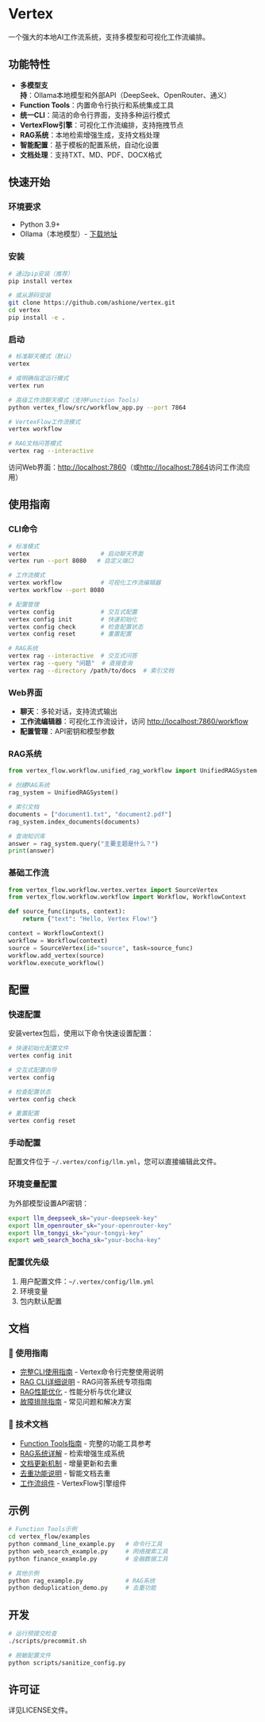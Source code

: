 # Vertex

一个强大的本地AI工作流系统，支持多模型和可视化工作流编排。

## 功能特性

- **多模型支持**：Ollama本地模型和外部API（DeepSeek、OpenRouter、通义）
- **Function Tools**：内置命令行执行和系统集成工具
- **统一CLI**：简洁的命令行界面，支持多种运行模式
- **VertexFlow引擎**：可视化工作流编排，支持拖拽节点
- **RAG系统**：本地检索增强生成，支持文档处理
- **智能配置**：基于模板的配置系统，自动化设置
- **文档处理**：支持TXT、MD、PDF、DOCX格式

## 快速开始

### 环境要求
- Python 3.9+
- Ollama（本地模型）- [下载地址](https://ollama.com/download)

### 安装
```bash
# 通过pip安装（推荐）
pip install vertex

# 或从源码安装
git clone https://github.com/ashione/vertex.git
cd vertex
pip install -e .
```

### 启动
```bash
# 标准聊天模式（默认）
vertex

# 或明确指定运行模式
vertex run

# 高级工作流聊天模式（支持Function Tools）
python vertex_flow/src/workflow_app.py --port 7864

# VertexFlow工作流模式
vertex workflow

# RAG文档问答模式
vertex rag --interactive
```

访问Web界面：[http://localhost:7860](http://localhost:7860)（或[http://localhost:7864](http://localhost:7864)访问工作流应用）

## 使用指南

### CLI命令
```bash
# 标准模式
vertex                    # 启动聊天界面
vertex run --port 8080   # 自定义端口

# 工作流模式
vertex workflow           # 可视化工作流编辑器
vertex workflow --port 8080

# 配置管理
vertex config             # 交互式配置
vertex config init        # 快速初始化
vertex config check       # 检查配置状态
vertex config reset       # 重置配置

# RAG系统
vertex rag --interactive  # 交互式问答
vertex rag --query "问题"  # 直接查询
vertex rag --directory /path/to/docs  # 索引文档
```

### Web界面
- **聊天**：多轮对话，支持流式输出
- **工作流编辑器**：可视化工作流设计，访问 [http://localhost:7860/workflow](http://localhost:7860/workflow)
- **配置管理**：API密钥和模型参数

### RAG系统
```python
from vertex_flow.workflow.unified_rag_workflow import UnifiedRAGSystem

# 创建RAG系统
rag_system = UnifiedRAGSystem()

# 索引文档
documents = ["document1.txt", "document2.pdf"]
rag_system.index_documents(documents)

# 查询知识库
answer = rag_system.query("主要主题是什么？")
print(answer)
```

### 基础工作流
```python
from vertex_flow.workflow.vertex.vertex import SourceVertex
from vertex_flow.workflow.workflow import Workflow, WorkflowContext

def source_func(inputs, context):
    return {"text": "Hello, Vertex Flow!"}

context = WorkflowContext()
workflow = Workflow(context)
source = SourceVertex(id="source", task=source_func)
workflow.add_vertex(source)
workflow.execute_workflow()
```

## 配置

### 快速配置
安装vertex包后，使用以下命令快速设置配置：

```bash
# 快速初始化配置文件
vertex config init

# 交互式配置向导
vertex config

# 检查配置状态
vertex config check

# 重置配置
vertex config reset
```

### 手动配置
配置文件位于 `~/.vertex/config/llm.yml`，您可以直接编辑此文件。

### 环境变量配置
为外部模型设置API密钥：
```bash
export llm_deepseek_sk="your-deepseek-key"
export llm_openrouter_sk="your-openrouter-key"
export llm_tongyi_sk="your-tongyi-key"
export web_search_bocha_sk="your-bocha-key"
```

### 配置优先级
1. 用户配置文件：`~/.vertex/config/llm.yml`
2. 环境变量
3. 包内默认配置

## 文档

### 📖 使用指南
- [完整CLI使用指南](docs/CLI_USAGE.md) - Vertex命令行完整使用说明
- [RAG CLI详细说明](docs/RAG_CLI_USAGE.md) - RAG问答系统专项指南
- [RAG性能优化](docs/RAG_PERFORMANCE_OPTIMIZATION.md) - 性能分析与优化建议
- [故障排除指南](docs/TROUBLESHOOTING.md) - 常见问题和解决方案

### 🔧 技术文档
- [Function Tools指南](docs/FUNCTION_TOOLS.md) - 完整的功能工具参考
- [RAG系统详解](vertex_flow/docs/RAG_README.md) - 检索增强生成系统
- [文档更新机制](vertex_flow/docs/DOCUMENT_UPDATE.md) - 增量更新和去重
- [去重功能说明](vertex_flow/docs/DEDUPLICATION.md) - 智能文档去重
- [工作流组件](vertex_flow/docs/) - VertexFlow引擎组件

## 示例

```bash
# Function Tools示例
cd vertex_flow/examples
python command_line_example.py   # 命令行工具
python web_search_example.py     # 网络搜索工具  
python finance_example.py        # 金融数据工具

# 其他示例
python rag_example.py            # RAG系统
python deduplication_demo.py     # 去重功能
```

## 开发

```bash
# 运行预提交检查
./scripts/precommit.sh

# 脱敏配置文件
python scripts/sanitize_config.py
```

## 许可证

详见LICENSE文件。
